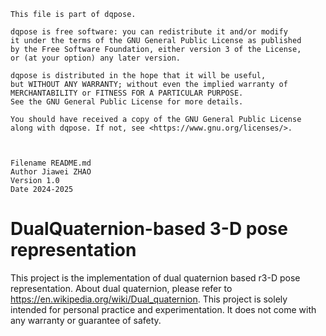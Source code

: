  
    This file is part of dqpose.
 
    dqpose is free software: you can redistribute it and/or modify 
    it under the terms of the GNU General Public License as published 
    by the Free Software Foundation, either version 3 of the License, 
    or (at your option) any later version.
 
    dqpose is distributed in the hope that it will be useful, 
    but WITHOUT ANY WARRANTY; without even the implied warranty of 
    MERCHANTABILITY or FITNESS FOR A PARTICULAR PURPOSE. 
    See the GNU General Public License for more details.
 
    You should have received a copy of the GNU General Public License
    along with dqpose. If not, see <https://www.gnu.org/licenses/>.



    Filename README.md
    Author Jiawei ZHAO
	Version 1.0
	Date 2024-2025


# DualQuaternion-based 3-D pose representation
This project is the implementation of dual quaternion based r3-D pose representation. About dual quaternion, please refer to https://en.wikipedia.org/wiki/Dual_quaternion. This project is solely intended for personal practice and experimentation. It does not come with any warranty or guarantee of safety.
